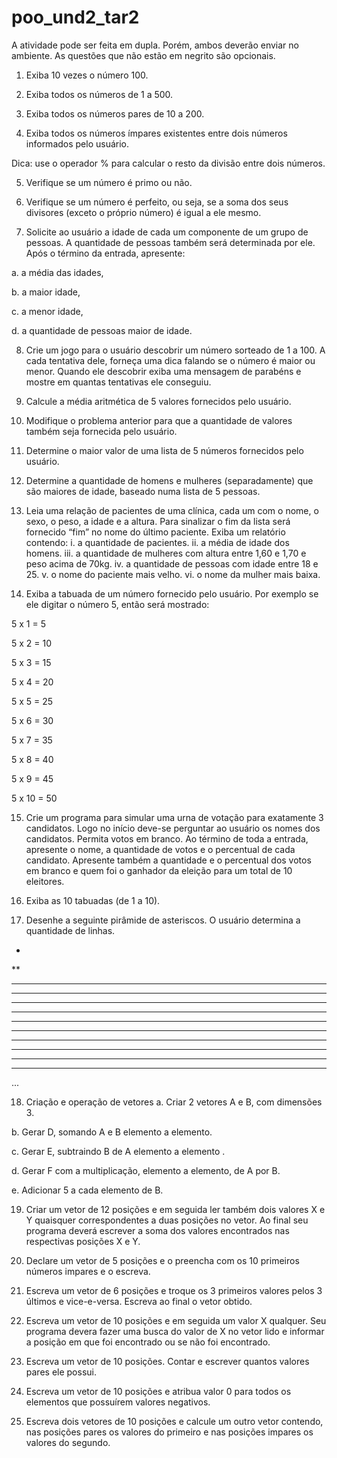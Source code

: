 # poo_und2_tar2

A atividade pode ser feita em dupla. Porém, ambos deverão enviar no ambiente.  As questões que não estão em negrito são opcionais.



1. Exiba 10 vezes o número 100.

2. Exiba todos os números de 1 a 500.

3. Exiba todos os números pares de 10 a 200.

4. Exiba todos os números ímpares existentes entre dois números informados pelo usuário.

Dica: use o operador % para calcular o resto da divisão entre dois números.

5. Verifique se um número é primo ou não.

6. Verifique se um número é perfeito, ou seja, se a soma dos seus divisores (exceto o próprio número) é igual a ele mesmo.

7. Solicite ao usuário a idade de cada um componente de um grupo de pessoas. A quantidade de pessoas também será determinada por ele. Após o término da entrada, apresente:

a. a média das idades,

b. a maior idade,

c. a menor idade,

d. a quantidade de pessoas maior de idade.

8. Crie um jogo para o usuário descobrir um número sorteado de 1 a 100. A cada tentativa dele, forneça uma dica falando se o número é maior ou menor. Quando ele descobrir exiba uma mensagem de parabéns e mostre em quantas tentativas ele conseguiu.

9. Calcule a média aritmética de 5 valores fornecidos pelo usuário.

10. Modifique o problema anterior para que a quantidade de valores também seja fornecida pelo usuário.

11. Determine o maior valor de uma lista de 5 números fornecidos pelo usuário.

12. Determine a quantidade de homens e mulheres (separadamente) que são maiores de idade, baseado numa lista de 5 pessoas.

13. Leia uma relação de pacientes de uma clínica, cada um com o nome, o sexo, o peso, a idade e a altura.  Para sinalizar o fim da lista será fornecido “fim” no nome do último paciente.
Exiba um relatório contendo:
i.    a quantidade de pacientes.
ii.   a média de idade dos homens.
iii.  a quantidade de mulheres com altura entre 1,60 e 1,70 e peso acima de 70kg.
iv.  a quantidade de pessoas com idade entre 18 e 25.
v.   o nome do paciente mais velho.
vi.  o nome da mulher mais baixa.

14. Exiba a tabuada de um número fornecido pelo usuário. Por exemplo se ele digitar o número 5, então será mostrado:      

5 x 1 = 5

5 x 2 = 10

5 x 3 = 15

5 x 4 = 20

5 x 5 = 25

5 x 6 = 30

5 x 7 = 35

5 x 8 = 40

5 x 9 = 45

5 x 10 = 50

15. Crie um programa para simular uma urna de votação para exatamente 3 candidatos.  Logo no início deve-se perguntar ao usuário os nomes dos candidatos.  Permita votos em branco.
Ao término de toda a entrada, apresente o nome, a quantidade de votos e o percentual de cada candidato. Apresente também a quantidade e o percentual dos votos em branco e quem foi o ganhador da eleição para um total de 10 eleitores.   

16. Exiba as 10 tabuadas (de 1 a 10).

17. Desenhe a seguinte pirâmide de asteriscos. O usuário determina a quantidade de linhas.

*

**

***

****

*****

******

*******

********

*********

**********

***********

************

...

18. Criação e operação de vetores 
a. Criar 2 vetores A e B, com dimensões 3. 

b. Gerar D, somando A e B elemento a elemento. 

c. Gerar E, subtraindo B de A elemento a elemento .

 d. Gerar F com a multiplicação, elemento a elemento, de A por B. 

e. Adicionar 5 a cada elemento de B. 

19. Criar um vetor de 12 posições e em seguida ler também dois valores X e Y quaisquer correspondentes a duas posições no vetor. Ao final seu programa deverá escrever a soma dos valores encontrados nas respectivas posições X e Y. 

20. Declare um vetor de 5 posições e o preencha com os 10 primeiros números impares e o escreva.

21. Escreva um vetor de 6 posições e troque os 3 primeiros valores pelos 3 últimos e vice-e-versa. Escreva ao final o vetor obtido. 

22. Escreva um vetor de 10 posições e em seguida um valor X qualquer. Seu programa devera fazer uma busca do valor de X no vetor lido e informar a posição em que foi encontrado ou se não foi encontrado.

23. Escreva um vetor de 10 posições. Contar e escrever quantos valores pares ele possui. 

25. Escreva um vetor de 10 posições e atribua valor 0 para todos os elementos que possuírem valores negativos. 

26. Escreva dois vetores de 10 posições e calcule um outro vetor contendo, nas posições pares os valores do primeiro e nas posições impares os valores do segundo.

